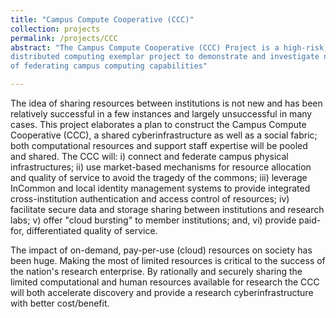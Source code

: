 ```yaml
---
title: "Campus Compute Cooperative (CCC)"
collection: projects
permalink: /projects/CCC
abstract: "The Campus Compute Cooperative (CCC) Project is a high-risk, novel,
distributed computing exemplar project to demonstrate and investigate new ways
of federating campus computing capabilities"

---
```


The idea of sharing resources between institutions is not new and has been
relatively successful in a few instances and largely unsuccessful in many
cases. This project  elaborates a plan to construct the Campus Compute
Cooperative (CCC), a shared cyberinfrastructure as well as a social fabric; both
computational resources and support staff expertise will be pooled and
shared. The CCC will: i) connect and federate campus physical infrastructures;
ii) use market-based mechanisms for resource allocation and quality of service
to avoid the tragedy of the commons; iii) leverage InCommon and local identity
management systems to provide integrated cross-institution authentication and
access control of resources; iv) facilitate secure data and storage sharing
between institutions and research labs; v) offer "cloud bursting" to member
institutions; and, vi) provide paid-for, differentiated quality of service.

The impact of on-demand, pay-per-use (cloud) resources on society has been
huge. Making the most of limited resources is critical to the success of the
nation's research enterprise. By rationally and securely sharing the limited
computational and human resources available for research the CCC will both
accelerate discovery and provide a research cyberinfrastructure with better
cost/benefit.


